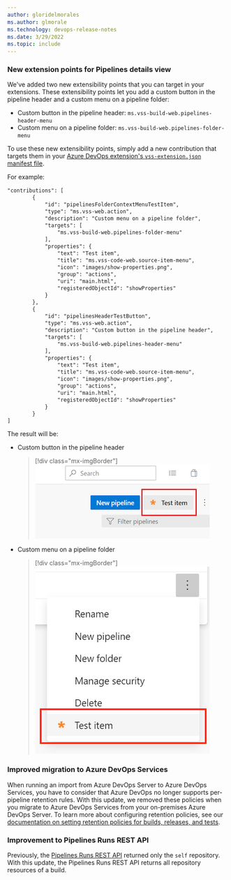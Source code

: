 ```yaml
---
author: gloridelmorales
ms.author: glmorale
ms.technology: devops-release-notes
ms.date: 3/29/2022
ms.topic: include
---
```


### New extension points for Pipelines details view

We've added two new extensibility points that you can target in your extensions. These extensibility points let you add a custom button in the pipeline header and a custom menu on a pipeline folder:

* Custom button in the pipeline header: `ms.vss-build-web.pipelines-header-menu`
* Custom menu on a pipeline folder: `ms.vss-build-web.pipelines-folder-menu`

To use these new extensibility points, simply add a new contribution that targets them in your [Azure DevOps extension's `vss-extension.json` manifest file](https://docs.microsoft.com/azure/devops/extend/get-started/node?view=azure-devops#create-a-directory-and-manifest).

For example:

```
"contributions": [
        {
            "id": "pipelinesFolderContextMenuTestItem",
            "type": "ms.vss-web.action",
            "description": "Custom menu on a pipeline folder",
            "targets": [
                "ms.vss-build-web.pipelines-folder-menu"
            ],
            "properties": {
                "text": "Test item",
                "title": "ms.vss-code-web.source-item-menu",
                "icon": "images/show-properties.png",
                "group": "actions",
                "uri": "main.html",
                "registeredObjectId": "showProperties"
            }
        },
        {
            "id": "pipelinesHeaderTestButton",
            "type": "ms.vss-web.action",
            "description": "Custom button in the pipeline header",
            "targets": [
                "ms.vss-build-web.pipelines-header-menu"
            ],
            "properties": {
                "text": "Test item",
                "title": "ms.vss-code-web.source-item-menu",
                "icon": "images/show-properties.png",
                "group": "actions",
                "uri": "main.html",
                "registeredObjectId": "showProperties"
            }
        }
]
```

The result will be:

* Custom button in the pipeline header

    > [!div class="mx-imgBorder"]
    > ![Custom button in the pipeline header](../../media/201-pipelines-01.png)

* Custom menu on a pipeline folder
    > [!div class="mx-imgBorder"]
    > ![Custom menu on a pipeline folder](../../media/201-pipelines-02.png)
### Improved migration to Azure DevOps Services

When running an import from Azure DevOps Server to Azure DevOps Services, you have to consider that Azure DevOps no longer supports per-pipeline retention rules. With this update, we removed these policies when you migrate to Azure DevOps Services from your on-premises Azure DevOps Server. To learn more about configuring retention policies, see our [documentation on setting retention policies for builds, releases, and tests](https://docs.microsoft.com/azure/devops/pipelines/policies/retention?view=azure-devops&tabs=yaml).

### Improvement to Pipelines Runs REST API

Previously, the [Pipelines Runs REST API](https://docs.microsoft.com/rest/api/azure/devops/pipelines/runs/get) returned only the `self` repository. With this update, the Pipelines Runs REST API returns all repository resources of a build.